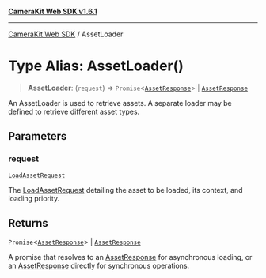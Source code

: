[**CameraKit Web SDK v1.6.1**](../README.md)

***

[CameraKit Web SDK](../globals.md) / AssetLoader

# Type Alias: AssetLoader()

> **AssetLoader**: (`request`) => `Promise`\<[`AssetResponse`](AssetResponse.md)\> \| [`AssetResponse`](AssetResponse.md)

An AssetLoader is used to retrieve assets. A separate loader may be defined to retrieve different asset types.

## Parameters

### request

[`LoadAssetRequest`](../interfaces/LoadAssetRequest.md)

The [LoadAssetRequest](../interfaces/LoadAssetRequest.md) detailing the asset to be loaded, its context, and loading priority.

## Returns

`Promise`\<[`AssetResponse`](AssetResponse.md)\> \| [`AssetResponse`](AssetResponse.md)

A promise that resolves to an [AssetResponse](AssetResponse.md) for asynchronous loading,
or an [AssetResponse](AssetResponse.md) directly for synchronous operations.
